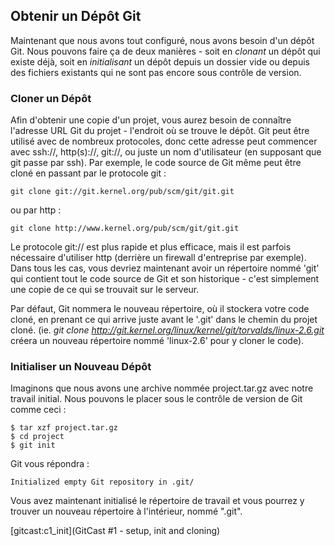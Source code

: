 ## Obtenir un Dépôt Git ##

Maintenant que nous avons tout configuré, nous avons besoin d'un dépôt Git.
Nous pouvons faire ça de deux manières - soit en *clonant* un dépôt qui
existe déjà, soit en *initialisant* un dépôt depuis un dossier vide ou 
depuis des fichiers existants qui ne sont pas encore sous contrôle de version.

### Cloner un Dépôt ###

Afin d'obtenir une copie d'un projet, vous aurez besoin de connaître l'adresse
URL Git du projet - l'endroit où se trouve le dépôt. Git peut être utilisé
avec de nombreux protocoles, donc cette adresse peut commencer avec ssh://,
http(s)://, git://, ou juste un nom d'utilisateur (en supposant que git passe
par ssh). Par exemple, le code source de Git même peut être cloné en passant
par le protocole git :

    git clone git://git.kernel.org/pub/scm/git/git.git

ou par http :

    git clone http://www.kernel.org/pub/scm/git/git.git

Le protocole git:// est plus rapide et plus efficace, mais il est parfois
nécessaire d'utiliser http (derrière un firewall d'entreprise par exemple).
Dans tous les cas, vous devriez maintenant avoir un répertoire nommé 'git'
qui contient tout le code source de Git et son historique - c'est
simplement une copie de ce qui se trouvait sur le serveur.

Par défaut, Git nommera le nouveau répertoire, où il stockera votre code
cloné, en prenant ce qui arrive juste avant le '.git' dans le chemin
du projet cloné. (ie. *git clone
http://git.kernel.org/linux/kernel/git/torvalds/linux-2.6.git* créera un
nouveau répertoire nommé 'linux-2.6' pour y cloner le code).

### Initialiser un Nouveau Dépôt ###

Imaginons que nous avons une archive nommée project.tar.gz avec notre
travail initial. Nous pouvons le placer sous le contrôle de version de Git
comme ceci :

    $ tar xzf project.tar.gz
    $ cd project
    $ git init

Git vous répondra :

    Initialized empty Git repository in .git/

Vous avez maintenant initialisé le répertoire de travail et vous pourrez
y trouver un nouveau répertoire à l'intérieur, nommé ".git".

[gitcast:c1_init](GitCast #1 - setup, init and cloning)
